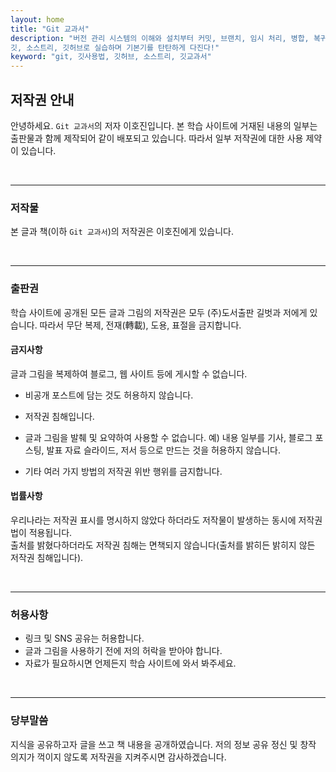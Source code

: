 ```yaml
---
layout: home
title: "Git 교과서"
description: "버전 관리 시스템의 이해와 설치부터 커밋, 브랜치, 임시 처리, 병합, 복귀, 서브모듈, 태그까지
깃, 소스트리, 깃허브로 실습하며 기본기를 탄탄하게 다진다!"
keyword: "git, 깃사용법, 깃허브, 소스트리, 깃교과서"
---
```

## 저작권 안내
안녕하세요. `Git 교과서`의 저자 이호진입니다. 본 학습 사이트에 거재된 내용의 일부는 출판물과 함께 제작되어 같이 배포되고 있습니다. 따라서 일부 저작권에 대한 사용 제약이 있습니다.

<br>
<hr>

### 저작물
본 글과 책(이하 `Git 교과서`)의 저작권은 이호진에게 있습니다. 

<br>
<hr>

### 출판권
학습 사이트에 공개된 모든 글과 그림의 저작권은 모두 (주)도서출판 길벗과 저에게 있습니다.
따라서 무단 복제, 전재(轉載), 도용, 표절을 금지합니다.  

#### 금지사항
글과 그림을 복제하여 블로그, 웹 사이트 등에 게시할 수 없습니다.

* 비공개 포스트에 담는 것도 허용하지 않습니다. 
* 저작권 침해입니다.
* 글과 그림을 발췌 및 요약하여 사용할 수 없습니다.
예) 내용 일부를 기사, 블로그 포스팅, 발표 자료 슬라이드, 저서 등으로 만드는 것을 허용하지 않습니다.  

* 기타 여러 가지 방법의 저작권 위반 행위를 금지합니다.

#### 법률사항
우리나라는 저작권 표시를 명시하지 않았다 하더라도 저작물이 발생하는 동시에 저작권법이 적용됩니다.  
출처를 밝혔다하더라도 저작권 침해는 면책되지 않습니다(출처를 밝히든 밝히지 않든 저작권 침해입니다).

<br>
<hr>

### 허용사항
* 링크 및 SNS 공유는 허용합니다.
* 글과 그림을 사용하기 전에 저의 허락을 받아야 합니다.
* 자료가 필요하시면 언제든지 학습 사이트에 와서 봐주세요.  

<br>
<hr>

### 당부말씀
지식을 공유하고자 글을 쓰고 책 내용을 공개하였습니다.
저의 정보 공유 정신 및 창작 의지가 꺽이지 않도록 저작권을 지켜주시면 감사하겠습니다.  

<br><br><br>